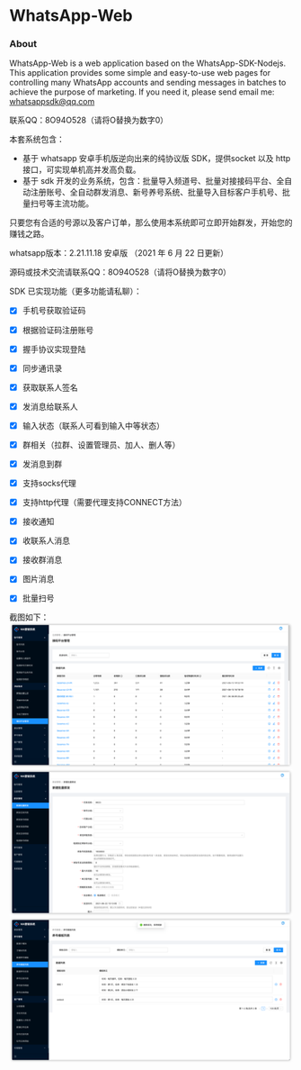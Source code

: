 # WhatsApp-Web

### About

WhatsApp-Web is a web application based on the WhatsApp-SDK-Nodejs. This application provides some simple and easy-to-use web pages for controlling many WhatsApp accounts and sending messages in batches to achieve the purpose of marketing. If you need it, please send email me: whatsappsdk@qq.com

联系QQ：8O94O528（请将O替换为数字0）

本套系统包含：
* 基于 whatsapp 安卓手机版逆向出来的纯协议版 SDK，提供socket 以及 http 接口，可实现单机高并发高负载。
* 基于 sdk 开发的业务系统，包含：批量导入频道号、批量对接接码平台、全自动注册账号、全自动群发消息、新号养号系统、批量导入目标客户手机号、批量扫号等主流功能。

只要您有合适的号源以及客户订单，那么使用本系统即可立即开始群发，开始您的赚钱之路。

whatsapp版本：2.21.11.18 安卓版 （2021 年 6 月 22 日更新）

源码或技术交流请联系QQ：8O94O528（请将O替换为数字0）

SDK 已实现功能（更多功能请私聊）：
- [x] 手机号获取验证码
- [x] 根据验证码注册账号
- [x] 握手协议实现登陆
- [x] 同步通讯录
- [x] 获取联系人签名
- [x] 发消息给联系人
- [x] 输入状态（联系人可看到输入中等状态）
- [x] 群相关（拉群、设置管理员、加人、删人等）
- [x] 发消息到群
- [x] 支持socks代理
- [x] 支持http代理（需要代理支持CONNECT方法）
- [x] 接收通知
- [x] 收联系人消息
- [x] 接收群消息
- [x] 图片消息
- [x] 批量扫号


截图如下：
![1](./1.png)
![2](./2.png)
![3](./3.png)
